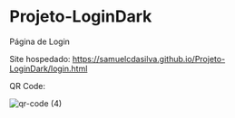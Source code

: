 # Projeto-LoginDark
Página de Login

Site hospedado: https://samuelcdasilva.github.io/Projeto-LoginDark/login.html

QR Code:

![qr-code (4)](https://user-images.githubusercontent.com/91702874/151573161-a28980a6-6c67-4abc-814c-d379b95853f5.png)

